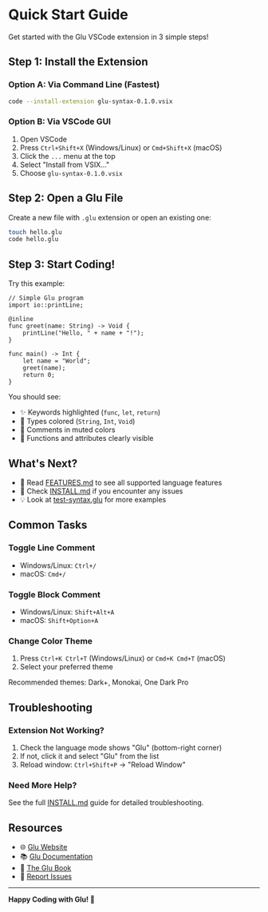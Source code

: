 # Quick Start Guide

Get started with the Glu VSCode extension in 3 simple steps!

## Step 1: Install the Extension

### Option A: Via Command Line (Fastest)
```bash
code --install-extension glu-syntax-0.1.0.vsix
```

### Option B: Via VSCode GUI
1. Open VSCode
2. Press `Ctrl+Shift+X` (Windows/Linux) or `Cmd+Shift+X` (macOS)
3. Click the `...` menu at the top
4. Select "Install from VSIX..."
5. Choose `glu-syntax-0.1.0.vsix`

## Step 2: Open a Glu File

Create a new file with `.glu` extension or open an existing one:

```bash
touch hello.glu
code hello.glu
```

## Step 3: Start Coding!

Try this example:

```glu
// Simple Glu program
import io::printLine;

@inline
func greet(name: String) -> Void {
    printLine("Hello, " + name + "!");
}

func main() -> Int {
    let name = "World";
    greet(name);
    return 0;
}
```

You should see:
- ✨ Keywords highlighted (`func`, `let`, `return`)
- 🎨 Types colored (`String`, `Int`, `Void`)
- 💬 Comments in muted colors
- 🔧 Functions and attributes clearly visible

## What's Next?

- 📖 Read [FEATURES.md](FEATURES.md) to see all supported language features
- 🔧 Check [INSTALL.md](INSTALL.md) if you encounter any issues
- 💡 Look at [test-syntax.glu](test-syntax.glu) for more examples

## Common Tasks

### Toggle Line Comment
- Windows/Linux: `Ctrl+/`
- macOS: `Cmd+/`

### Toggle Block Comment
- Windows/Linux: `Shift+Alt+A`
- macOS: `Shift+Option+A`

### Change Color Theme
1. Press `Ctrl+K Ctrl+T` (Windows/Linux) or `Cmd+K Cmd+T` (macOS)
2. Select your preferred theme

Recommended themes: Dark+, Monokai, One Dark Pro

## Troubleshooting

### Extension Not Working?
1. Check the language mode shows "Glu" (bottom-right corner)
2. If not, click it and select "Glu" from the list
3. Reload window: `Ctrl+Shift+P` → "Reload Window"

### Need More Help?
See the full [INSTALL.md](INSTALL.md) guide for detailed troubleshooting.

## Resources

- 🌐 [Glu Website](https://glu-lang.org/)
- 📚 [Glu Documentation](https://glu-lang.org/reference/)
- 📖 [The Glu Book](https://glu-lang.org/theBook/)
- 🐛 [Report Issues](https://github.com/glu-lang/glu/issues)

---

**Happy Coding with Glu! 🚀**
